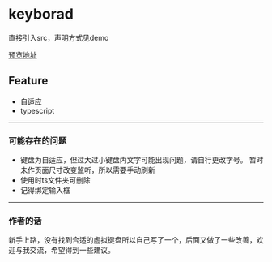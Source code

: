 # keyborad

直接引入src，声明方式见demo

[预览地址](https://douer-7.github.io/keyborad/)

## Feature 
- 自适应
- typescript
--------------------------

### 可能存在的问题
- 键盘为自适应，但过大过小键盘内文字可能出现问题，请自行更改字号。
暂时未作页面尺寸改变监听，所以需要手动刷新
- 使用时ts文件夹可删除
- 记得绑定输入框

---------------------------
### 作者的话
新手上路，没有找到合适的虚拟键盘所以自己写了一个，后面又做了一些改善，欢迎与我交流，希望得到一些建议。